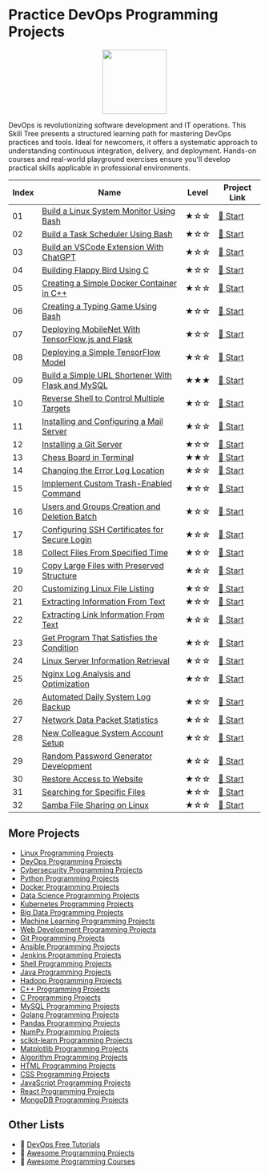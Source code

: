 # Practice DevOps Programming Projects

<div align="center">
<img width="128px" src="https://file.labex.io/path/a3Od9y18p0bV.png">
</div>

DevOps is revolutionizing software development and IT operations. This Skill Tree presents a structured learning path for mastering DevOps practices and tools. Ideal for newcomers, it offers a systematic approach to understanding continuous integration, delivery, and deployment. Hands-on courses and real-world playground exercises ensure you'll develop practical skills applicable in professional environments.

|   Index | Name                                                                                                                                    | Level   | Project Link                                                                                  |
|---------|-----------------------------------------------------------------------------------------------------------------------------------------|---------|-----------------------------------------------------------------------------------------------|
|      01 | [Build a Linux System Monitor Using Bash](https://labex.io/courses/project-build-a-linux-system-monitor-using-bash)                     | ★☆☆     | [🚀 Start](https://labex.io/courses/project-build-a-linux-system-monitor-using-bash)           |
|      02 | [Build a Task Scheduler Using Bash](https://labex.io/courses/project-build-a-task-scheduler-using-bash)                                 | ★☆☆     | [🚀 Start](https://labex.io/courses/project-build-a-task-scheduler-using-bash)                 |
|      03 | [Build an VSCode Extension With ChatGPT](https://labex.io/courses/project-build-an-vscode-extension-with-chatgpt)                       | ★☆☆     | [🚀 Start](https://labex.io/courses/project-build-an-vscode-extension-with-chatgpt)            |
|      04 | [Building Flappy Bird Using C](https://labex.io/courses/project-building-flappy-bird-using-c)                                           | ★☆☆     | [🚀 Start](https://labex.io/courses/project-building-flappy-bird-using-c)                      |
|      05 | [Creating a Simple Docker Container in C++](https://labex.io/courses/project-creating-a-simple-docker-container-in-cpp)                 | ★☆☆     | [🚀 Start](https://labex.io/courses/project-creating-a-simple-docker-container-in-cpp)         |
|      06 | [Creating a Typing Game Using Bash](https://labex.io/courses/project-creating-a-typing-game-using-bash)                                 | ★☆☆     | [🚀 Start](https://labex.io/courses/project-creating-a-typing-game-using-bash)                 |
|      07 | [Deploying MobileNet With TensorFlow.js and Flask](https://labex.io/courses/project-deploying-mobilenet-with-tensorflowjs-and-flask)    | ★☆☆     | [🚀 Start](https://labex.io/courses/project-deploying-mobilenet-with-tensorflowjs-and-flask)   |
|      08 | [Deploying a Simple TensorFlow Model](https://labex.io/courses/project-deploying-a-simple-tensorflow-model)                             | ★☆☆     | [🚀 Start](https://labex.io/courses/project-deploying-a-simple-tensorflow-model)               |
|      09 | [Build a Simple URL Shortener With Flask and MySQL](https://labex.io/courses/project-build-a-simple-url-shortener-with-flask-and-mysql) | ★★★     | [🚀 Start](https://labex.io/courses/project-build-a-simple-url-shortener-with-flask-and-mysql) |
|      10 | [Reverse Shell to Control Multiple Targets](https://labex.io/courses/project-reverse-shell-to-control-multiple-targets)                 | ★☆☆     | [🚀 Start](https://labex.io/courses/project-reverse-shell-to-control-multiple-targets)         |
|      11 | [Installing and Configuring a Mail Server](https://labex.io/courses/project-installing-and-configuring-a-mail-server)                   | ★☆☆     | [🚀 Start](https://labex.io/courses/project-installing-and-configuring-a-mail-server)          |
|      12 | [Installing a Git Server](https://labex.io/courses/project-installing-a-git-server)                                                     | ★☆☆     | [🚀 Start](https://labex.io/courses/project-installing-a-git-server)                           |
|      13 | [Chess Board in Terminal](https://labex.io/courses/project-chess-board-in-terminal)                                                     | ★★☆     | [🚀 Start](https://labex.io/courses/project-chess-board-in-terminal)                           |
|      14 | [Changing the Error Log Location](https://labex.io/courses/project-changing-the-error-log-location)                                     | ★☆☆     | [🚀 Start](https://labex.io/courses/project-changing-the-error-log-location)                   |
|      15 | [Implement Custom Trash-Enabled Command](https://labex.io/courses/project-avoid-accidental-deletion)                                    | ★☆☆     | [🚀 Start](https://labex.io/courses/project-avoid-accidental-deletion)                         |
|      16 | [Users and Groups Creation and Deletion Batch](https://labex.io/courses/project-bulk-creation-and-deletion-of-users-and-groups)         | ★☆☆     | [🚀 Start](https://labex.io/courses/project-bulk-creation-and-deletion-of-users-and-groups)    |
|      17 | [Configuring SSH Certificates for Secure Login](https://labex.io/courses/project-certificate-configuration)                             | ★☆☆     | [🚀 Start](https://labex.io/courses/project-certificate-configuration)                         |
|      18 | [Collect Files From Specified Time](https://labex.io/courses/project-collect-files-from-specified-time)                                 | ★☆☆     | [🚀 Start](https://labex.io/courses/project-collect-files-from-specified-time)                 |
|      19 | [Copy Large Files with Preserved Structure](https://labex.io/courses/project-copy-specified-files)                                      | ★☆☆     | [🚀 Start](https://labex.io/courses/project-copy-specified-files)                              |
|      20 | [Customizing Linux File Listing](https://labex.io/courses/project-directory-size)                                                       | ★☆☆     | [🚀 Start](https://labex.io/courses/project-directory-size)                                    |
|      21 | [Extracting Information From Text](https://labex.io/courses/project-extracting-information-from-text)                                   | ★☆☆     | [🚀 Start](https://labex.io/courses/project-extracting-information-from-text)                  |
|      22 | [Extracting Link Information From Text](https://labex.io/courses/project-extracting-link-information-from-text)                         | ★☆☆     | [🚀 Start](https://labex.io/courses/project-extracting-link-information-from-text)             |
|      23 | [Get Program That Satisfies the Condition](https://labex.io/courses/project-get-program-that-satisfies-the-condition)                   | ★☆☆     | [🚀 Start](https://labex.io/courses/project-get-program-that-satisfies-the-condition)          |
|      24 | [Linux Server Information Retrieval](https://labex.io/courses/project-get-system-information)                                           | ★☆☆     | [🚀 Start](https://labex.io/courses/project-get-system-information)                            |
|      25 | [Nginx Log Analysis and Optimization](https://labex.io/courses/project-log-analysis)                                                    | ★☆☆     | [🚀 Start](https://labex.io/courses/project-log-analysis)                                      |
|      26 | [Automated Daily System Log Backup](https://labex.io/courses/project-log-backup)                                                        | ★☆☆     | [🚀 Start](https://labex.io/courses/project-log-backup)                                        |
|      27 | [Network Data Packet Statistics](https://labex.io/courses/project-network-data-packet-statistics)                                       | ★☆☆     | [🚀 Start](https://labex.io/courses/project-network-data-packet-statistics)                    |
|      28 | [New Colleague System Account Setup](https://labex.io/courses/project-new-colleague-system-account-setup)                               | ★☆☆     | [🚀 Start](https://labex.io/courses/project-new-colleague-system-account-setup)                |
|      29 | [Random Password Generator Development](https://labex.io/courses/project-password-generator)                                            | ★☆☆     | [🚀 Start](https://labex.io/courses/project-password-generator)                                |
|      30 | [Restore Access to Website](https://labex.io/courses/project-restore-access-to-website)                                                 | ★☆☆     | [🚀 Start](https://labex.io/courses/project-restore-access-to-website)                         |
|      31 | [Searching for Specific Files](https://labex.io/courses/project-searching-for-specific-files)                                           | ★☆☆     | [🚀 Start](https://labex.io/courses/project-searching-for-specific-files)                      |
|      32 | [Samba File Sharing on Linux](https://labex.io/courses/project-samba-file-sharing-on-linux)                                             | ★☆☆     | [🚀 Start](https://labex.io/courses/project-samba-file-sharing-on-linux)                       |

## More Projects

- [Linux Programming Projects](https://github.com/labex-labs/practice-linux-programming-projects)
- [DevOps Programming Projects](https://github.com/labex-labs/practice-devops-programming-projects)
- [Cybersecurity Programming Projects](https://github.com/labex-labs/practice-cybersecurity-programming-projects)
- [Python Programming Projects](https://github.com/labex-labs/practice-python-programming-projects)
- [Docker Programming Projects](https://github.com/labex-labs/practice-docker-programming-projects)
- [Data Science Programming Projects](https://github.com/labex-labs/practice-data-science-programming-projects)
- [Kubernetes Programming Projects](https://github.com/labex-labs/practice-kubernetes-programming-projects)
- [Big Data Programming Projects](https://github.com/labex-labs/practice-bigdata-programming-projects)
- [Machine Learning Programming Projects](https://github.com/labex-labs/practice-ml-programming-projects)
- [Web Development Programming Projects](https://github.com/labex-labs/practice-web-development-programming-projects)
- [Git Programming Projects](https://github.com/labex-labs/practice-git-programming-projects)
- [Ansible Programming Projects](https://github.com/labex-labs/practice-ansible-programming-projects)
- [Jenkins Programming Projects](https://github.com/labex-labs/practice-jenkins-programming-projects)
- [Shell Programming Projects](https://github.com/labex-labs/practice-shell-programming-projects)
- [Java Programming Projects](https://github.com/labex-labs/practice-java-programming-projects)
- [Hadoop Programming Projects](https://github.com/labex-labs/practice-hadoop-programming-projects)
- [C++ Programming Projects](https://github.com/labex-labs/practice-cpp-programming-projects)
- [C Programming Projects](https://github.com/labex-labs/practice-c-programming-projects)
- [MySQL Programming Projects](https://github.com/labex-labs/practice-mysql-programming-projects)
- [Golang Programming Projects](https://github.com/labex-labs/practice-go-programming-projects)
- [Pandas Programming Projects](https://github.com/labex-labs/practice-pandas-programming-projects)
- [NumPy Programming Projects](https://github.com/labex-labs/practice-numpy-programming-projects)
- [scikit-learn Programming Projects](https://github.com/labex-labs/practice-sklearn-programming-projects)
- [Matplotlib Programming Projects](https://github.com/labex-labs/practice-matplotlib-programming-projects)
- [Algorithm Programming Projects](https://github.com/labex-labs/practice-algorithm-programming-projects)
- [HTML Programming Projects](https://github.com/labex-labs/practice-html-programming-projects)
- [CSS Programming Projects](https://github.com/labex-labs/practice-css-programming-projects)
- [JavaScript Programming Projects](https://github.com/labex-labs/practice-javascript-programming-projects)
- [React Programming Projects](https://github.com/labex-labs/practice-react-programming-projects)
- [MongoDB Programming Projects](https://github.com/labex-labs/practice-mongodb-programming-projects)


## Other Lists

- 🔗 [DevOps Free Tutorials](https://github.com/labex-labs/devops-free-tutorials)
- 🔗 [Awesome Programming Projects](https://github.com/labex-labs/awesome-programming-projects)
- 🔗 [Awesome Programming Courses](https://github.com/labex-labs/awesome-programming-courses)

